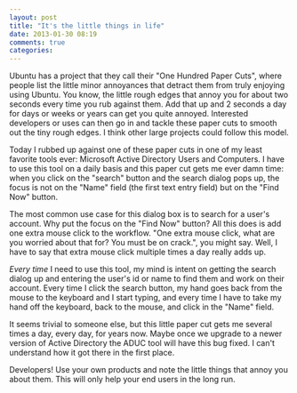 ```yaml
---
layout: post
title: "It's the little things in life"
date: 2013-01-30 08:19
comments: true
categories: 
---
```


Ubuntu has a project that they call their "One Hundred Paper Cuts", where
people list the little minor annoyances that detract them from truly enjoying
using Ubuntu.  You know, the little rough edges that annoy you for about two
seconds every time you rub against them.  Add that up and 2 seconds a day for
days or weeks or years can get you quite annoyed.  Interested developers or
uses can then go in and tackle these paper cuts to smooth out the tiny rough
edges.  I think other large projects could follow this model.

Today I rubbed up against one of these paper cuts in one of my least favorite
tools ever: Microsoft Active Directory Users and Computers.  I have to use this tool on a
daily basis and this paper cut gets me ever damn time: when you click on the
"search" button and the search dialog pops up, the focus is not on the "Name"
field (the first text entry field) but on the "Find Now" button.

<!-- more -->

The most common use case for this dialog box is to search for a user's account.
Why put the focus on the "Find Now" button?  All this does is add one extra
mouse click to the workflow.  "One extra mouse click, what are you worried
about that for? You must be on crack.", you might say.  Well, I have to say that
extra mouse click multiple times a day really adds up.

*Every time* I need to use this tool, my mind is intent on getting the search
dialog up and entering the user's id or name to find them and work on their
account.  Every time I click the search button, my hand goes back from the
mouse to the keyboard and I start typing, and every time I have to take my hand
off the keyboard, back to the mouse, and click in the "Name" field.

It seems trivial to someone else, but this little paper cut gets me several
times a day, every day, for years now.  Maybe once we upgrade to a newer
version of Active Directory the ADUC tool will have this bug fixed.  I can't
understand how it got there in the first place.

Developers!  Use your own products and note the little things that annoy you
about them.  This will only help your end users in the long run.
